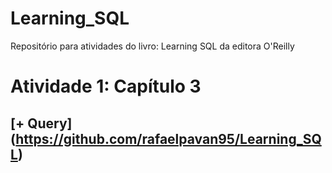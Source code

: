 # Learning_SQL
Repositório para atividades do livro: Learning SQL da editora O'Reilly

# Atividade 1: Capítulo 3
## [+ Query] (https://github.com/rafaelpavan95/Learning_SQL)

